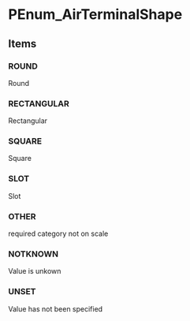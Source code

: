 # PEnum_AirTerminalShape

## Items

### ROUND
Round

### RECTANGULAR
Rectangular

### SQUARE
Square

### SLOT
Slot

### OTHER
required category not on scale

### NOTKNOWN
Value is unkown

### UNSET
Value has not been specified

